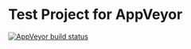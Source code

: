 # Test Project for AppVeyor

 [![AppVeyor build status](https://ci.appveyor.com/api/projects/status/github/rogatec/pagelayout?retina=true&svg=true)](https://ci.appveyor.com/project/rogatec/pagelayout/branch/master)